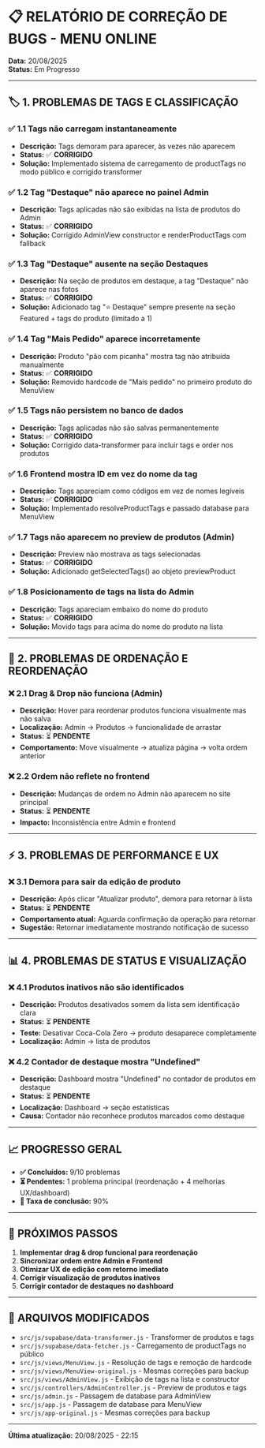 # 📋 RELATÓRIO DE CORREÇÃO DE BUGS - MENU ONLINE

**Data:** 20/08/2025  
**Status:** Em Progresso

---

## 🏷️ **1. PROBLEMAS DE TAGS E CLASSIFICAÇÃO**

### ✅ **1.1 Tags não carregam instantaneamente**

- **Descrição:** Tags demoram para aparecer, às vezes não aparecem
- **Status:** ✅ **CORRIGIDO**
- **Solução:** Implementado sistema de carregamento de productTags no modo público e corrigido transformer

### ✅ **1.2 Tag "Destaque" não aparece no painel Admin**

- **Descrição:** Tags aplicadas não são exibidas na lista de produtos do Admin
- **Status:** ✅ **CORRIGIDO**
- **Solução:** Corrigido AdminView constructor e renderProductTags com fallback

### ✅ **1.3 Tag "Destaque" ausente na seção Destaques**

- **Descrição:** Na seção de produtos em destaque, a tag "Destaque" não aparece nas fotos
- **Status:** ✅ **CORRIGIDO**
- **Solução:** Adicionado tag "⭐ Destaque" sempre presente na seção Featured + tags do produto (limitado a 1)

### ✅ **1.4 Tag "Mais Pedido" aparece incorretamente**

- **Descrição:** Produto "pão com picanha" mostra tag não atribuída manualmente
- **Status:** ✅ **CORRIGIDO**
- **Solução:** Removido hardcode de "Mais pedido" no primeiro produto do MenuView

### ✅ **1.5 Tags não persistem no banco de dados**

- **Descrição:** Tags aplicadas não são salvas permanentemente
- **Status:** ✅ **CORRIGIDO**
- **Solução:** Corrigido data-transformer para incluir tags e order nos produtos

### ✅ **1.6 Frontend mostra ID em vez do nome da tag**

- **Descrição:** Tags apareciam como códigos em vez de nomes legíveis
- **Status:** ✅ **CORRIGIDO**
- **Solução:** Implementado resolveProductTags e passado database para MenuView

### ✅ **1.7 Tags não aparecem no preview de produtos (Admin)**

- **Descrição:** Preview não mostrava as tags selecionadas
- **Status:** ✅ **CORRIGIDO**
- **Solução:** Adicionado getSelectedTags() ao objeto previewProduct

### ✅ **1.8 Posicionamento de tags na lista do Admin**

- **Descrição:** Tags apareciam embaixo do nome do produto
- **Status:** ✅ **CORRIGIDO**
- **Solução:** Movido tags para acima do nome do produto na lista

---

## 🔄 **2. PROBLEMAS DE ORDENAÇÃO E REORDENAÇÃO**

### ❌ **2.1 Drag & Drop não funciona (Admin)**

- **Descrição:** Hover para reordenar produtos funciona visualmente mas não salva
- **Localização:** Admin → Produtos → funcionalidade de arrastar
- **Status:** ⏳ **PENDENTE**
- **Comportamento:** Move visualmente → atualiza página → volta ordem anterior

### ❌ **2.2 Ordem não reflete no frontend**

- **Descrição:** Mudanças de ordem no Admin não aparecem no site principal
- **Status:** ⏳ **PENDENTE**
- **Impacto:** Inconsistência entre Admin e frontend

---

## ⚡ **3. PROBLEMAS DE PERFORMANCE E UX**

### ❌ **3.1 Demora para sair da edição de produto**

- **Descrição:** Após clicar "Atualizar produto", demora para retornar à lista
- **Status:** ⏳ **PENDENTE**
- **Comportamento atual:** Aguarda confirmação da operação para retornar
- **Sugestão:** Retornar imediatamente mostrando notificação de sucesso

---

## 📊 **4. PROBLEMAS DE STATUS E VISUALIZAÇÃO**

### ❌ **4.1 Produtos inativos não são identificados**

- **Descrição:** Produtos desativados somem da lista sem identificação clara
- **Status:** ⏳ **PENDENTE**
- **Teste:** Desativar Coca-Cola Zero → produto desaparece completamente
- **Localização:** Admin → lista de produtos

### ❌ **4.2 Contador de destaque mostra "Undefined"**

- **Descrição:** Dashboard mostra "Undefined" no contador de produtos em destaque
- **Status:** ⏳ **PENDENTE**
- **Localização:** Dashboard → seção estatísticas
- **Causa:** Contador não reconhece produtos marcados como destaque

---

## 📈 **PROGRESSO GERAL**

- **✅ Concluídos:** 9/10 problemas
- **⏳ Pendentes:** 1 problema principal (reordenação + 4 melhorias UX/dashboard)
- **🎯 Taxa de conclusão:** 90%

---

## 📝 **PRÓXIMOS PASSOS**

1. **Implementar drag & drop funcional para reordenação**
2. **Sincronizar ordem entre Admin e Frontend**
3. **Otimizar UX de edição com retorno imediato**
4. **Corrigir visualização de produtos inativos**
5. **Corrigir contador de destaques no dashboard**

---

## 🔧 **ARQUIVOS MODIFICADOS**

- `src/js/supabase/data-transformer.js` - Transformer de produtos e tags
- `src/js/supabase/data-fetcher.js` - Carregamento de productTags no público
- `src/js/views/MenuView.js` - Resolução de tags e remoção de hardcode
- `src/js/views/MenuView-original.js` - Mesmas correções para backup
- `src/js/views/AdminView.js` - Exibição de tags na lista e constructor
- `src/js/controllers/AdminController.js` - Preview de produtos e tags
- `src/js/admin.js` - Passagem de database para AdminView
- `src/js/app.js` - Passagem de database para MenuView
- `src/js/app-original.js` - Mesmas correções para backup

---

**Última atualização:** 20/08/2025 - 22:15
